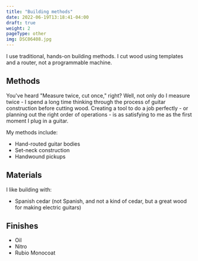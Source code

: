 ```yaml
---
title: "Building methods"
date: 2022-06-19T13:18:41-04:00
draft: true
weight: 2
pageType: other
img: DSC06408.jpg
---
```


I use traditional, hands-on building methods. I cut wood using templates and a router, not a programmable machine. 

## Methods
You've heard "Measure twice, cut once," right? Well, not only do I measure twice - I spend a long time thinking through the process of guitar construction before cutting wood. Creating a tool to do a job perfectly - or planning out the right order of operations - is as satisfying to me as the first moment I plug in a guitar. 

My methods include:
- Hand-routed guitar bodies
- Set-neck construction
- Handwound pickups

## Materials
I like building with:
- Spanish cedar (not Spanish, and not a kind of cedar, but a great wood for making electric guitars)

## Finishes
- Oil
- Nitro
- Rubio Monocoat
